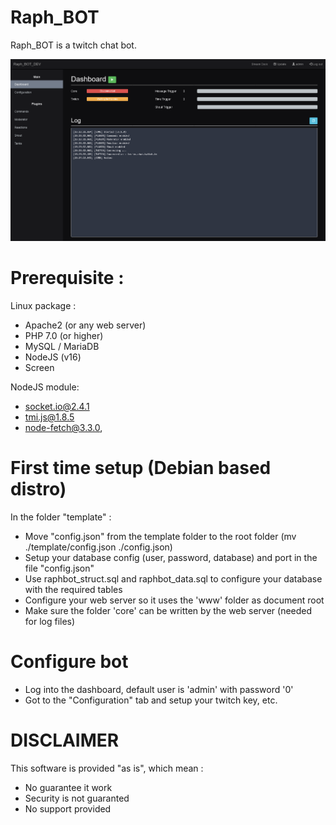 # Raph_BOT

Raph_BOT is a twitch chat bot.

![Raph_BOT](./screenshot.png)

# Prerequisite : 

Linux package :
- Apache2 (or any web server)
- PHP 7.0 (or higher)
- MySQL / MariaDB
- NodeJS (v16)
- Screen

NodeJS module: 
- socket.io@2.4.1
- tmi.js@1.8.5
- node-fetch@3.3.0,

# First time setup (Debian based distro)

In the folder "template" :
- Move "config.json" from the template folder to the root folder (mv ./template/config.json ./config.json)
- Setup your database config (user, password, database) and port in the file "config.json"
- Use raphbot_struct.sql and raphbot_data.sql to configure your database with the required tables
- Configure your web server so it uses the 'www' folder as document root
- Make sure the folder 'core' can be written by the web server (needed for log files)

# Configure bot
- Log into the dashboard, default user is 'admin' with password '0'
- Got to the "Configuration" tab and setup your twitch key, etc.

# DISCLAIMER

This software is provided "as is", which mean :
- No guarantee it work
- Security is not guaranted
- No support provided

